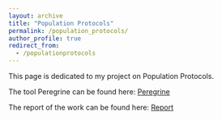 ```yaml
---
layout: archive
title: "Population Protocols"
permalink: /population_protocols/
author_profile: true
redirect_from:
  - /populationprotocols
---
```


This page is dedicated to my project on Population Protocols.

The tool Peregrine can be found here: [Peregrine](https://peregrine.model.in.tum.de/)

The report of the work can be found here: [Report](population/Amrita_report_M1.pdf)
